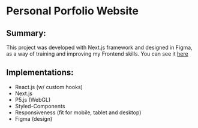 # Personal Porfolio Website

## Summary:

This project was developed with Next.js framework and designed in Figma, as a way of training and improving my Frontend skills. You can see it [here](https://luismfcouto.netlify.app/)

## Implementations:

- React.js (w/ custom hooks)
- Next.js
- P5.js (WebGL)
- Styled-Components
- Responsiveness (fit for mobile, tablet and desktop)
- Figma (design)

